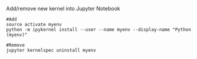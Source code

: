 Add/remove new kernel into Jupyter Notebook
```shell
#Add
source activate myenv  
python -m ipykernel install --user --name myenv --display-name "Python (myenv)"

#Remove
jupyter kernelspec uninstall myenv
``` 
